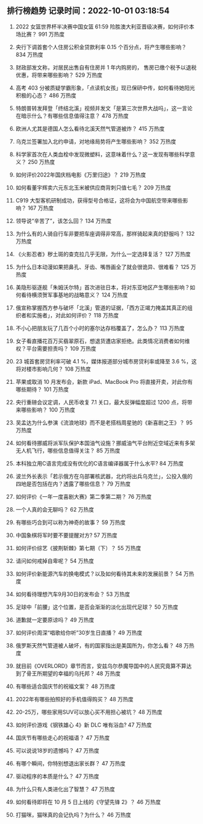 
## 排行榜趋势 记录时间：2022-10-01 03:18:54
  
  1. 2022 女篮世界杯半决赛中国女篮 61:59 险胜澳大利亚晋级决赛，如何评价本场比赛？ 991 万热度
    
  2. 央行下调首套个人住房公积金贷款利率 0.15 个百分点，将产生哪些影响？ 834 万热度
    
  3. 财政部发文称，对居民出售自有住房并 1 年内购房的， 售房已缴个税予以退税优惠，将带来哪些影响？ 529 万热度
    
  4. 高考 403 分被质疑学霸形象，「点读机女孩」现已保研中传，如何看待她阳光积极的心态？ 486 万热度
    
  5. 特朗普转发拜登「终结北溪」视频并发文「是第三次世界大战吗」，这一言论在暗示什么？有哪些信息值得注意？ 478 万热度
    
  6. 欧洲人尤其是德国人怎么看待北溪天然气管道被炸？ 415 万热度
    
  7. 乌克兰签署加入北约申请，对地缘局势将产生哪些影响？ 352 万热度
    
  8. 科学家首次在人类血栓中发现微塑料，这意味着什么？这一发现有哪些科学意义？ 250 万热度
    
  9. 如何评价2022年国庆档电影《万里归途》？ 219 万热度
    
  10. 如何看董宇辉卖六元东北玉米被供应商背刺只值七毛？ 209 万热度
    
  11. C919 大型客机研制成功，获得型号合格证，这将会为中国航空带来哪些影响？ 167 万热度
    
  12. 领导说“辛苦了”，该怎么回？ 134 万热度
    
  13. 为什么有的人骑自行车非要把车座调得非常高，那样骑起来真的舒服吗？ 132 万热度
    
  14. 《火影忍者》秽土斑的查克拉几乎无限，为什么一定选择复活？ 127 万热度
    
  15. 为什么日本动漫如果把鼻孔、牙齿、嘴唇画全了就会很诡异、很难看？ 125 万热度
    
  16. 美隐形驱逐舰「朱姆沃尔特」首次进驻日本，将对东亚地区产生哪些影响？如何看待横须贺军事基地的战略意义？ 124 万热度
    
  17. 俄宣称掌握西方参与破坏「北溪」管道的证据，「西方正竭力掩盖其真正的组织者和实施者」，对此如何评价？ 118 万热度
    
  18. 不小心把朋友玩了几百个小时的塞尔达存档覆盖了，怎么办？ 113 万热度
    
  19. 女子看直播花百万买翡翠原石，想退货遭店家拒绝。此类情况消费者如何维权？平台需要担责吗？ 109 万热度
    
  20. 23 城首套房贷利率可破 4.1 %，媒体报道部分城市房贷利率或降至 3.6 %，这将对楼市影响几何？ 108 万热度
    
  21. 苹果或取消 10 月发布会，新款 iPad、MacBook Pro 将直接开卖，对此你有哪些期待？ 101 万热度
    
  22. 央行重磅会议定调，人民币收复 7.1 关口，最大反弹幅度超过 1200 点，将带来哪些影响？ 100 万热度
    
  23. 吴孟达为什么参演《流浪地球》而不是老搭档周星驰的《新喜剧之王》？ 95 万热度
    
  24. 如何看待挪威将派军队保护本国油气设施？挪威油气平台附近空域近来有多架无人机飞行，哪些信息值得关注？ 85 万热度
    
  25. 本科独立用C语言完成没有优化的C语言编译器属于什么水平? 84 万热度
    
  26. 波兰外长表示「若示俄方在乌部署核武器，北约将出兵乌克兰」，公投入俄的四地是否包括在内？透露了哪些信息？ 79 万热度
    
  27. 如何评价《一年一度喜剧大赛》第二季第二期？ 76 万热度
    
  28. 一个人真的会无聊吗？ 62 万热度
    
  29. 有哪些巧合到可以称为神奇的故事？ 59 万热度
    
  30. 中国象棋将军时要不要提醒对方? 57 万热度
    
  31. 如何评价综艺《披荆斩棘》第七期（下）？ 55 万热度
    
  32. 请问如何戒掉自卑呢？ 54 万热度
    
  33. 如何评价新能源汽车的换电模式？以及如何看待其未来的发展前景？ 54 万热度
    
  34. 如何看待理想汽车9月30日的发布会？ 53 万热度
    
  35. 足球中「前腰」这个位置，是否会渐渐的淡化出现代足球？ 50 万热度
    
  36. 道歉就一定要原谅吗？ 49 万热度
    
  37. 如何评价周深“唱歌给你听”30岁生日直播？ 49 万热度
    
  38. 俄罗斯天然气管道被人破坏，有的国家指出是美国所为，你怎么看？ 48 万热度
    
  39. 就目前《OVERLORD》章节而言，安兹乌尔恭魔导国中的人民究竟算不算达到了骨王所期望的幸福的乌托邦？ 48 万热度
    
  40. 有哪些适合国庆节的祝福文案？ 48 万热度
    
  41. 2022年有哪些拍照好的手机值得购买？ 48 万热度
    
  42. 20-25万，哪些家用SUV可以放心买不用担心被坑？ 48 万热度
    
  43. 如何评价游戏《钢铁雄心 4》新 DLC 唯有浴血? 47 万热度
    
  44. 国庆节有哪些走心的祝福语？ 47 万热度
    
  45. 可以说说18岁的遗憾吗？ 47 万热度
    
  46. 有哪个瞬间，你特别想退出家长群？ 47 万热度
    
  47. 驱动程序的本质是什么？ 47 万热度
    
  48. 为什么只有人类进化出了智慧？ 47 万热度
    
  49. 如何看待即将在 10 月 5 日上线的《守望先锋 2》？ 46 万热度
    
  50. 打猫咪，猫咪真的会记仇吗？为什么？ 46 万热度
    